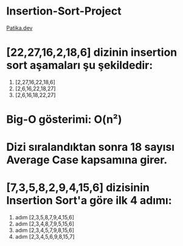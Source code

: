 # Insertion-Sort-Project
[Patika.dev](https://www.patika.dev/tr)
# [22,27,16,2,18,6] dizinin insertion sort aşamaları şu şekildedir:
1. [2,27,16,22,18,6]
2. [2,6,16,22,18,27]
3. [2,6,16,18,22,27]
 # Big-O gösterimi: O(n²)
 # Dizi sıralandıktan sonra 18 sayısı Average Case kapsamına girer.
 # [7,3,5,8,2,9,4,15,6] dizisinin Insertion Sort'a göre ilk 4 adımı:
1. adım [2,3,5,8,7,9,4,15,6]
2. adım [2,3,4,8,7,9,5,15,6] 
3. adım [2,3,4,5,7,9,8,15,6]
4. adım [2,3,4,5,6,9,8,15,7]

